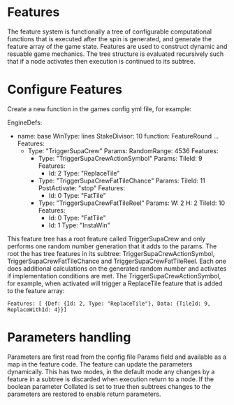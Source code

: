 Features
========

The feature system is functionally a tree of configurable computational functions that is executed after the spin is generated, and generate the feature array of the game state.
Features are used to construct dynamic and resuable game mechanics. The tree structure is evaluated recursively such that if a node activates then execution is continued to its subtree.


Configure Features
==================

Create a new function in the games config yml file, for example:

EngineDefs:
  - name: base
    WinType: lines
    StakeDivisor: 10
    function: FeatureRound
    ...
    Features:
      - Type: "TriggerSupaCrew"
        Params:
          RandomRange: 4536
        Features:
          - Type: "TriggerSupaCrewActionSymbol"
            Params:
              TileId: 9
            Features:
              - Id: 2
                Type: "ReplaceTile"
          - Type: "TriggerSupaCrewFatTileChance"
            Params:
              TileId: 11
              PostActivate: "stop"
            Features:
              - Id: 0
                Type: "FatTile"
          - Type: "TriggerSupaCrewFatTileReel"
            Params:
              W: 2
              H: 2
              TileId: 10
            Features:
            - Id: 0
              Type: "FatTile"
            - Id: 1
              Type: "InstaWin"


This feature tree has a root feature called TriggerSupaCrew and only performs one random number generation that it adds to the params. The root the has tree features in its subtree:
TriggerSupaCrewActionSymbol, TriggerSupaCrewFatTileChance and TriggerSupaCrewFatTileReel. Each one does additional calculations on the generated random number and activates if implementation conditions are met. 
The TriggerSupaCrewActionSymbol, for example, when activated will trigger a ReplaceTile feature that is added to the feature array:

	Features: [ {Def: {Id: 2, Type: "ReplaceTile"}, Data: {TileId: 9, ReplaceWithId: 4}}]

Parameters handling
===================

Parameters are first read from the config file Params field and available as a map in the feature code. The feature can update the parameters dynamically. This has two modes, in the default mode any changes by a feature in a subtree is discarded when execution return to a node.
If the boolean parameter Collated is set to true then subtrees changes to the parameters are restored to enable return parameters.
